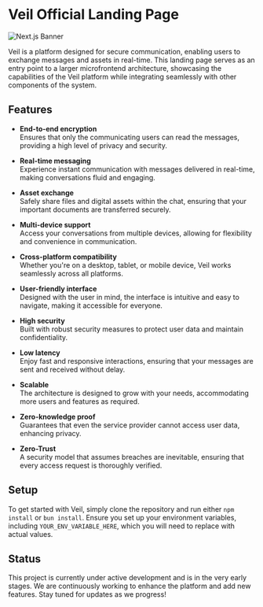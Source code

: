 # Veil Official Landing Page

![Next.js Banner](https://nextjs.org/static/favicon/favicon.ico)

Veil is a platform designed for secure communication, enabling users to exchange messages and assets in real-time. This landing page serves as an entry point to a larger microfrontend architecture, showcasing the capabilities of the Veil platform while integrating seamlessly with other components of the system.

## Features

- **End-to-end encryption**  
  Ensures that only the communicating users can read the messages, providing a high level of privacy and security.

- **Real-time messaging**  
  Experience instant communication with messages delivered in real-time, making conversations fluid and engaging.

- **Asset exchange**  
  Safely share files and digital assets within the chat, ensuring that your important documents are transferred securely.

- **Multi-device support**  
  Access your conversations from multiple devices, allowing for flexibility and convenience in communication.

- **Cross-platform compatibility**  
  Whether you're on a desktop, tablet, or mobile device, Veil works seamlessly across all platforms.

- **User-friendly interface**  
  Designed with the user in mind, the interface is intuitive and easy to navigate, making it accessible for everyone.

- **High security**  
  Built with robust security measures to protect user data and maintain confidentiality.

- **Low latency**  
  Enjoy fast and responsive interactions, ensuring that your messages are sent and received without delay.

- **Scalable**  
  The architecture is designed to grow with your needs, accommodating more users and features as required.

- **Zero-knowledge proof**  
  Guarantees that even the service provider cannot access user data, enhancing privacy.

- **Zero-Trust**  
  A security model that assumes breaches are inevitable, ensuring that every access request is thoroughly verified.

## Setup

To get started with Veil, simply clone the repository and run either `npm install` or `bun install`. Ensure you set up your environment variables, including `YOUR_ENV_VARIABLE_HERE`, which you will need to replace with actual values.

## Status

This project is currently under active development and is in the very early stages. We are continuously working to enhance the platform and add new features. Stay tuned for updates as we progress!
